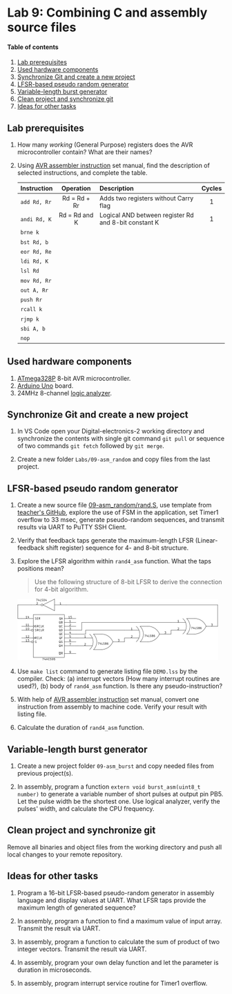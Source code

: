 # Lab 9: Combining C and assembly source files

#### Table of contents

1. [Lab prerequisites](#Lab-prerequisites)
2. [Used hardware components](#Used-hardware-components)
3. [Synchronize Git and create a new project](#Synchronize-Git-and-create-a-new-project)
4. [LFSR-based pseudo random generator](#LFSR-based-pseudo-random-generator)
5. [Variable-length burst generator](#Variable-length-burst-generator)
6. [Clean project and synchronize git](#Clean-project-and-synchronize-git)
7. [Ideas for other tasks](#Ideas-for-other-tasks)


## Lab prerequisites

1. How many *working* (General Purpose) registers does the AVR microcontroller contain? What are their names?

2. Using [AVR assembler instruction](https://www.microchip.com/webdoc/avrassembler/avrassembler.wb_instruction_list.html) set manual, find the description of selected instructions, and complete the table.

    | **Instruction** | **Operation** | **Description** | **Cycles** |
    | :-- | :-: | :-- | :-: |
    | `add Rd, Rr` | Rd = Rd + Rr | Adds two registers without Carry flag | 1 |
    | `andi Rd, K` | Rd = Rd and K | Logical AND between register Rd and 8-bit constant K | 1 |
    | `brne k` |  |  |  |
    | `bst Rd, b` |  |  |  |
    | `eor Rd, Re` |  |  |  |
    | `ldi Rd, K` |  |  |  |
    | `lsl Rd` |  |  |  |
    | `mov Rd, Rr` |  |  |  |
    | `out A, Rr` |  |  |  |
    | `push Rr` |  |  |  |
    | `rcall k` |  |  |  |
    | `rjmp k` |  |  |  |
    | `sbi A, b` |  |  |  |
    | `nop` |  |  |  |


## Used hardware components

1. [ATmega328P](https://www.microchip.com/wwwproducts/en/ATmega328P) 8-bit AVR microcontroller.
2. [Arduino Uno](../../Docs/arduino_shield.pdf) board.
3. 24MHz 8-channel [logic analyzer](https://www.saleae.com/).


## Synchronize Git and create a new project

1. In VS Code open your Digital-electronics-2 working directory and synchronize the contents with single git command `git pull` or sequence of two commands `git fetch` followed by `git merge`.

2. Create a new folder `Labs/09-asm_random` and copy files from the last project.


## LFSR-based pseudo random generator

1. Create a new source file [09-asm_random/rand.S](https://github.com/tomas-fryza/Digital-electronics-2/blob/master/Labs/09-asm_random/rand.S), use template from [teacher's GitHub](https://github.com/tomas-fryza/Digital-electronics-2/blob/master/Labs/09-asm_random/main.c), explore the use of FSM in the application, set Timer1 overflow to 33 msec, generate pseudo-random sequences, and transmit results via UART to PuTTY SSH Client.

2. Verify that feedback taps generate the maximum-length LFSR (Linear-feedback shift register) sequence for 4- and 8-bit structure.

3. Explore the LFSR algorithm within `rand4_asm` function. What the taps positions mean?

    > Use the following structure of 8-bit LFSR to derive the connection for 4-bit algorithm.
    >
    ![rand8](../../Images/lfsr.png "8-bit LFSR")

4. Use `make list` command to generate listing file `DEMO.lss` by the compiler. Check: (a) interrupt vectors (How many interrupt routines are used?), (b) body of `rand4_asm` function. Is there any pseudo-instruction?

5. With help of [AVR assembler instruction](https://www.microchip.com/webdoc/avrassembler/avrassembler.wb_instruction_list.html) set manual, convert one instruction from assembly to machine code. Verify your result with listing file.

6. Calculate the duration of `rand4_asm` function.


## Variable-length burst generator

1. Create a new project folder `09-asm_burst` and copy needed files from previous project(s).

2. In assembly, program a function `extern void burst_asm(uint8_t number)` to generate a variable number of short pulses at output pin PB5. Let the pulse width be the shortest one. Use logical analyzer, verify the pulses' width, and calculate the CPU frequency.


## Clean project and synchronize git

Remove all binaries and object files from the working directory and push all local changes to your remote repository.


## Ideas for other tasks

1. Program a 16-bit LFSR-based pseudo-random generator in assembly language and display values at UART. What LFSR taps provide the maximum length of generated sequence? 

2. In assembly, program a function to find a maximum value of input array. Transmit the result via UART.

3. In assembly, program a function to calculate the sum of product of two integer vectors. Transmit the result via UART.

4. In assembly, program your own delay function and let the parameter is duration in microseconds.

5. In assembly, program interrupt service routine for Timer1 overflow.
